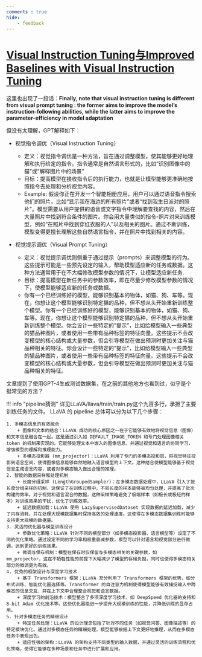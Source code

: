 ```yaml
---
comments : true
hide:
    - feedback
---
```


<script defer src="https://vercount.one/js"></script>

# [Visual Instruction Tuning与Improved Baselines with Visual Instruction Tuning](https://llava-vl.github.io/)

这里也出现了一段话：**Finally, note that visual instruction tuning is different from visual prompt tuning : the former aims to improve the model’s instruction-following abilities, while the latter aims to improve the parameter-efficiency in model adaptation**

但没有太理解，GPT解释如下：

+ 视觉指令调优（Visual Instruction Tuning）
  + 定义：视觉指令调优是一种方法，旨在通过调整模型，使其能够更好地理解和执行给定的指令。指令通常是自然语言形式的，比如“识别图像中的猫”或“解释图片中的场景”
  + 目标：提高模型在接收指令后的执行能力，也就是让模型能够更准确地按照指令去处理和分析视觉内容。
  + Example: 假设你正在开发一个智能相册应用，用户可以通过语音指令搜索他们的照片，比如“显示我在海边的所有照片”或者“找到我生日派对的照片”。模型需要从用户提供的语音或文字指令中理解要查找的内容，然后在大量照片中找到符合条件的图片。你会用大量类似的指令-照片对来训练模型，例如“在照片中找到穿红衣服的人”以及相关的图片。通过不断训练，模型变得更擅长理解这些自然语言指令，并在照片中找到相关的内容。

+ 视觉提示调优（Visual Prompt Tuning）
  + 定义：视觉提示调优则侧重于通过提示（prompts）来调整模型的行为。这些提示可能是一些预先设定的输入，帮助模型适应新的任务或数据。这种方法通常用于在不大幅修改模型参数的情况下，让模型适应新任务.
  + 目标：提高模型在新任务中的参数效率，即在尽量少修改模型参数的情况下，使模型能够适应新的任务或数据。
  + 你有一个已经训练好的模型，能够识别基本的物体，如猫、狗、车等。现在，你想让这个模型能够识别特定猫的品种，但不想从头开始重新训练整个模型。你有一个已经训练好的模型，能够识别基本的物体，如猫、狗、车等。现在，你想让这个模型能够识别特定猫的品种，但不想从头开始重新训练整个模型。你会设计一些特定的“提示”，比如给模型输入一些典型的猫品种图片，或者使用一些带有品种标签的特征向量。这些提示不会改变模型的核心结构或大量参数，但会引导模型在做出预测时更加关注与猫品种相关的特征。你会设计一些特定的“提示”，比如给模型输入一些典型的猫品种图片，或者使用一些带有品种标签的特征向量。这些提示不会改变模型的核心结构或大量参数，但会引导模型在做出预测时更加关注与猫品种相关的特征。

文章提到了使用GPT-4生成测试数据集，在之前的其他地方也看到过，似乎是个挺常见的方法？

!!! info "pipeline猜测"
    详见LLaVA/llava/train/train.py这个九百多行，承担了主要训练任务的文件。
    LLaVA 的 pipeline 总体可以分为以下几个步骤：

    1. 多模态信息的有效融合
        + 图像和文本的结合：LLaVA 成功的核心原因之一在于它能够有效地将视觉信息（图像）和文本信息融合在一起。这是通过引入如 DEFAULT_IMAGE_TOKEN 和专门处理图像相关 token 的机制来实现的。它能够处理文本中嵌入的图像信息，并通过视觉和语言的协同学习，增强模型的理解和推理能力。
        + 多模态投影器 (mm_projector)：LLaVA 利用了专门的多模态投影层，将视觉特征投影到语言空间，使得图像信息能够自然地融入语言模型的上下文。这种结合使模型能够基于视觉信息生成语言内容，或者对多模态输入做出合理的推理。
    2. 智能的数据采样和处理机制
        + 长度分组采样 (LengthGroupedSampler)：在多模态数据处理中，LLaVA 引入了按长度分组采样的机制，这保证了在训练过程中，不同长度的样本能够被均匀处理，并提高了批次构建的效率。对于视觉和语言混合的数据，这种采样策略避免了极端样本（如极长或极短的样本）对训练效果的干扰，优化了训练效率。
        + 延迟数据加载：LLaVA 使用 LazySupervisedDataset 实现数据的延迟加载，减少了内存消耗，并在处理大规模数据集时保持高效的处理速度。这使得在多模态数据集训练时能够支持更大规模的数据量。
    3. 灵活的优化器与模型训练设计
        + 参数优化策略：LLaVA 针对不同的模型部分（如多模态投影器、语言模型等）设定了不同的优化策略。通过设定不同的学习率和权重衰减参数，模型可以针对语言和视觉部分进行微调，达到更好的训练效果。
        + 微调与保存机制：模型在保存时仅保留与多模态相关的关键参数，如 mm_projector，这在不牺牲性能的前提下大幅减少了模型的存储负担，同时也使得多模态相关部分的微调更为有效。
    4. 优秀的框架设计与深度学习技术
        + 基于 Transformers 框架：LLaVA 充分利用了 Transformers 框架的优势，如分布式训练、智能优化器选择等。Transformer 的自注意力机制使得模型能够有效捕捉输入中跨模态的信息交互，并在上下文中合理整合视觉和语言数据。
        + 深度学习的前沿技术：模型整合了多项深度学习技术，如 DeepSpeed 优化器的支持和 8-bit Adam 优化技术等。这些优化器能进一步提升大规模训练的性能，并降低训练的显存占用。
    5. 针对多模态任务的精细设计
        + 特定任务处理：LLaVA 的设计理念包括了针对不同任务（如视觉问答、图像描述等）的特定模块优化。通过对多模态任务的精细处理，模型能够根据上下文更好地推理，从而在多模态任务中表现出色。
        + 适应性强的架构：LLaVA 的架构支持不同类型的输入数据，并通过灵活的训练流程和优化策略，使得它能够在多种场景和任务中进行扩展和应用。
<!--<span id="busuanzi_container_page_pv">本页总访问量<span id="busuanzi_value_page_pv"></span>次</span>
<span id="busuanzi_container_page_uv">本页总访客数 <span id="busuanzi_value_page_uv"></span> 人</span>-->
